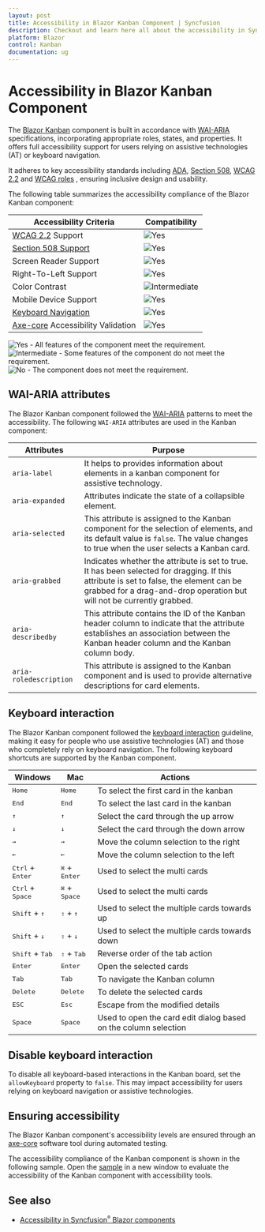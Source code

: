 ```yaml
---
layout: post
title: Accessibility in Blazor Kanban Component | Syncfusion
description: Checkout and learn here all about the accessibility in Syncfusion Blazor Kanban component and much more.
platform: Blazor
control: Kanban
documentation: ug
---
```


# Accessibility in Blazor Kanban Component

The [Blazor Kanban](https://www.syncfusion.com/blazor-components/blazor-kanban-board) component is built in accordance with [WAI-ARIA](https://www.w3.org/WAI/ARIA/apg/patterns/) specifications, incorporating appropriate roles, states, and properties. It offers full accessibility support for users relying on assistive technologies (AT) or keyboard navigation.

It adheres to key accessibility standards including [ADA](https://www.ada.gov/), [Section 508](https://www.section508.gov/), [WCAG 2.2](https://www.w3.org/TR/WCAG22/) and [WCAG roles](https://www.w3.org/TR/wai-aria/#roles) , ensuring inclusive design and usability.

The following table summarizes the accessibility compliance of the Blazor Kanban component:

| Accessibility Criteria | Compatibility |
| -- | -- |
| [WCAG 2.2](https://www.w3.org/TR/WCAG22/) Support | <img src="https://cdn.syncfusion.com/content/images/documentation/full.png" alt="Yes"> |
| [Section 508 Support](../common/accessibility#accessibility-standards) | <img src="https://cdn.syncfusion.com/content/images/documentation/full.png" alt="Yes"> |
| Screen Reader Support | <img src="https://cdn.syncfusion.com/content/images/documentation/full.png" alt="Yes"> |
| Right-To-Left Support | <img src="https://cdn.syncfusion.com/content/images/documentation/full.png" alt="Yes"> |
| Color Contrast | <img src="https://cdn.syncfusion.com/content/images/documentation/partial.png" alt="Intermediate"> |
| Mobile Device Support | <img src="https://cdn.syncfusion.com/content/images/documentation/full.png" alt="Yes"> |
| [Keyboard Navigation](../common/accessibility#keyboard-navigation-support) | <img src="https://cdn.syncfusion.com/content/images/documentation/full.png" alt="Yes"> |
| [Axe-core](https://www.nuget.org/packages/Deque.AxeCore.Playwright) Accessibility Validation | <img src="https://cdn.syncfusion.com/content/images/documentation/full.png" alt="Yes"> |

<style>
    .post .post-content img {
        display: inline-block;
        margin: 0.5em 0;
    }
</style>
<div><img src="https://cdn.syncfusion.com/content/images/documentation/full.png" alt="Yes"> - All features of the component meet the requirement.</div>

<div><img src="https://cdn.syncfusion.com/content/images/documentation/partial.png" alt="Intermediate"> - Some features of the component do not meet the requirement.</div>

<div><img src="https://cdn.syncfusion.com/content/images/documentation/not-supported.png" alt="No"> - The component does not meet the requirement.</div>

## WAI-ARIA attributes

The Blazor Kanban component followed the [WAI-ARIA](https://www.w3.org/WAI/ARIA/apg/patterns/) patterns to meet the accessibility. The following `WAI-ARIA` attributes are used in the Kanban component:

| Attributes | Purpose |
| --- | --- |
| `aria-label` |  It helps to provides information about elements in a kanban component for assistive technology. |
| `aria-expanded` | Attributes indicate the state of a collapsible element. |
| `aria-selected` | This attribute is assigned to the Kanban component for the selection of elements, and its default value is `false`. The value changes to true when the user selects a Kanban card. |
| `aria-grabbed` | Indicates whether the attribute is set to true. It has been selected for dragging. If this attribute is set to false, the element can be grabbed for a drag-and-drop operation but will not be currently grabbed. |
| `aria-describedby` | This attribute contains the ID of the Kanban header column to indicate that the attribute establishes an association between the Kanban header column and the Kanban column body. |
| `aria-roledescription` | This attribute is assigned to the Kanban component and is used to provide alternative descriptions for card elements. |

## Keyboard interaction

The Blazor Kanban component followed the [keyboard interaction](https://www.w3.org/WAI/ARIA/apg/patterns/alert/#keyboardinteraction) guideline, making it easy for people who use assistive technologies (AT) and those who completely rely on keyboard navigation. The following keyboard shortcuts are supported by the Kanban component.

| Windows | Mac | Actions |
| --- | --- | --- |
| <kbd>Home</kbd> | <kbd>Home</kbd> | To select the first card in the kanban |
| <kbd>End</kbd> | <kbd>End</kbd> | To select the last card in the kanban |
| <kbd>↑</kbd> | <kbd>↑</kbd> | Select the card through the up arrow |
| <kbd>↓</kbd> | <kbd>↓</kbd> | Select the card through the down arrow |
| <kbd>→</kbd> | <kbd>→</kbd> | Move the column selection to the right |
| <kbd>←</kbd> | <kbd>←</kbd> | Move the column selection to the left |
| <kbd>Ctrl</kbd> + <kbd>Enter</kbd> | <kbd>⌘</kbd> + <kbd>Enter</kbd> | Used to select the multi cards |
| <kbd>Ctrl</kbd> + <kbd>Space</kbd> | <kbd>⌘</kbd> + <kbd>Space</kbd> | Used to select the multi cards |
| <kbd>Shift</kbd> + <kbd>↑</kbd> | <kbd>⇧</kbd> + <kbd>↑</kbd> | Used to select the multiple cards towards up |
| <kbd>Shift</kbd> + <kbd>↓</kbd> | <kbd>⇧</kbd> + <kbd>↓</kbd> | Used to select the multiple cards towards down |
| <kbd>Shift</kbd> + <kbd>Tab</kbd> | <kbd>⇧</kbd> + <kbd>Tab</kbd> | Reverse order of the tab action |
| <kbd>Enter</kbd> | <kbd>Enter</kbd> | Open the selected cards |
| <kbd>Tab</kbd> | <kbd>Tab</kbd> | To navigate the Kanban column |
| <kbd>Delete</kbd> | <kbd>Delete</kbd> | To delete the selected cards |
| <kbd>ESC</kbd> | <kbd>Esc</kbd> | Escape from the modified details |
| <kbd>Space</kbd> | <kbd>Space</kbd> | Used to open the card edit dialog based on the column selection |

## Disable keyboard interaction

To disable all keyboard-based interactions in the Kanban board, set the `allowKeyboard` property to `false`. This may impact accessibility for users relying on keyboard navigation or assistive technologies.

## Ensuring accessibility

The Blazor Kanban component's accessibility levels are ensured through an [axe-core](https://www.npmjs.com/package/axe-core) software tool during automated testing.

The accessibility compliance of the Kanban component is shown in the following sample. Open the [sample](https://blazor.syncfusion.com/accessibility/kanban) in a new window to evaluate the accessibility of the Kanban component with accessibility tools.

## See also

* [Accessibility in Syncfusion<sup style="font-size:70%">&reg;</sup> Blazor components](../common/accessibility)
